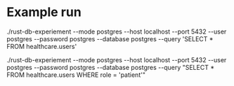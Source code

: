 # Example run
./rust-db-experiement --mode postgres --host localhost --port 5432 --user postgres --password postgres --database postgres --query 'SELECT * FROM healthcare.users'

./rust-db-experiement --mode postgres --host localhost --port 5432 --user postgres --password postgres --database postgres --query "SELECT * FROM healthcare.users WHERE role = 'patient'"